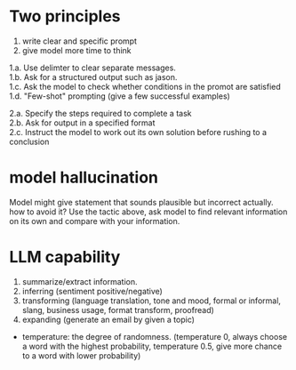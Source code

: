 # Two principles 
1. write clear and specific prompt
2. give model more time to think

1.a. Use delimter to clear separate messages.  
1.b. Ask for a structured output such as jason.  
1.c. Ask the model to check whether conditions in the promot are satisfied  
1.d. "Few-shot" prompting (give a few successful examples) 

2.a. Specify the steps required to complete a task  
2.b. Ask for output in a specified format  
2.c. Instruct the model to work out its own solution before rushing to a conclusion  

# model hallucination
Model might give statement that sounds plausible but incorrect actually.  
how to avoid it?  Use the tactic above, ask model to find relevant information on its own and compare with your information.  


# LLM capability
1. summarize/extract information.  
2. inferring  (sentiment positive/negative)  
3. transforming  (language translation, tone and mood, formal or informal, slang, business usage, format transform, proofread)
4. expanding (generate an email by given a topic)  
* temperature: the degree of randomness.  (temperature 0, always choose a word with the highest probability, temperature 0.5, give more chance to a word with lower probability)  
